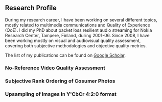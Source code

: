 ## Research Profile

During my research career, I have been working on several different topics, mostly related to multimedia communications and Quality of Experience (QoE). I did my PhD about packet loss resilient audio streaming for Nokia Research Center, Tampere, Finland, during 2001-06. Since 2008, I have been working mostly on visual and audiovisual quality assessment, covering both subjective methodologies and objective quality metrics.

The list of my publications can be found on [Google Scholar](https://scholar.google.com/citations?hl=en&user=IrbP5FUAAAAJ).

### No-Reference Video Quality Assessment

### Subjective Rank Ordering of Cosumer Photos

### Upsampling of Images in Y'CbCr 4:2:0 format
